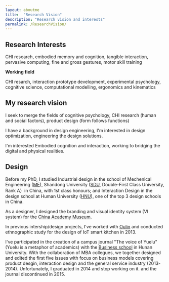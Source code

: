 ```yaml
---
layout: aboutme
title:  "Research Vision"
description: "Research vision and interests"
permalink: /ResearchVision/
---
```


## Research Interests

CHI research, embodied memory and cognition, tangible interaction, pervasive computing, fine and gross gestures, motor skill training

**Working field**

CHI resarch, interaction prototype development, experimental psychology, cognitive science, computational modelling, ergonomics and kinematics


## My research vision

I seek to merge the fields of cognitive psychology, CHI research (human and social factors), product design (form follows functions)

I have a background in design engineering, I'm interested in design optimization, engineering the design solutions.

I'm interested Embodied cognition and interaction, working to bridging the digital and physical realities.

## Design
Before my PhD, I studied Industrial design in the school of Mechenical Engineering ([ME](http://www.mech.sdu.edu.cn/ENGLISH.htm)), Shandong University ([SDU](http://www.sdu.edu.cn), Double-First Class University, Rank A）in China, with 1st class honours; and Interaction Design in the design school at Human University ([HNU](http://design.hnu.edu.cn/Home.htm)), one of the top 3 design schools in China. 

As a designer, I designed the branding and visual identity system (VI system) for the [China Academy Museum](http://ylsy.hnu.edu.cn/content.jsp?urltype=news.NewsContentUrl&wbtreeid=1081&wbnewsid=1275).

In previous intership/design projects, I've worked with [Oulin](http://www.oulin.net/product2.html) and conducted ethnographic study for the design of IoT smart kitchen in 2013. 

I've participated in the creation of a campus journal "The voice of Yuelu" (Yuelu is a metaphor of academics) with the [Business school](http://ibschool-en.hnu.edu.cn) in Hunan University. With the collaboration of MBA collegues, we together designed and edited the first five issues with focus on business models covering product desgin, interaction design and the general service industry (2013-2014). Unfortunately, I graduated in 2014 and stop working on it. and the journal discontinued in 2015.